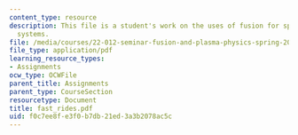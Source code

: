 ```yaml
---
content_type: resource
description: This file is a student's work on the uses of fusion for space propulsion
  systems.
file: /media/courses/22-012-seminar-fusion-and-plasma-physics-spring-2006/f0c7ee8fe3f0b7db21ed3a3b2078ac5c_fast_rides.pdf
file_type: application/pdf
learning_resource_types:
- Assignments
ocw_type: OCWFile
parent_title: Assignments
parent_type: CourseSection
resourcetype: Document
title: fast_rides.pdf
uid: f0c7ee8f-e3f0-b7db-21ed-3a3b2078ac5c
---
```

